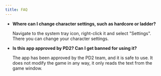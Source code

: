 ```yaml
---
title: FAQ
---
```


- **Where can I change character settings, such as hardcore or ladder?**

  Navigate to the system tray icon, right-click it and select "Settings". There you can change your character settings.

- **Is this app approved by PD2? Can I get banned for using it?**

  The app has been approved by the PD2 team, and it is safe to use. It does not modify the game in any way, it only reads the text from the game window.
